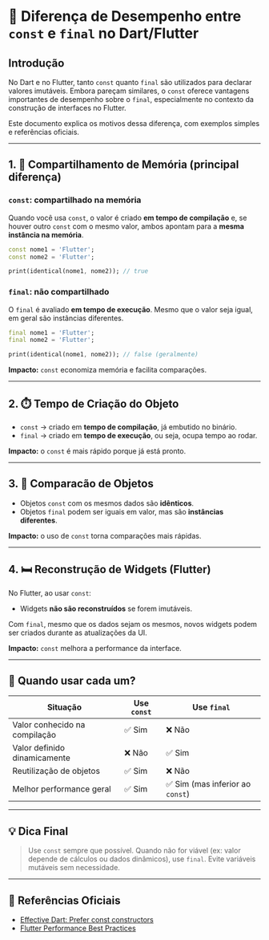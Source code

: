 # 🚀 Diferença de Desempenho entre `const` e `final` no Dart/Flutter

## Introdução
No Dart e no Flutter, tanto `const` quanto `final` são utilizados para declarar valores imutáveis. Embora pareçam similares, o `const` oferece vantagens importantes de desempenho sobre o `final`, especialmente no contexto da construção de interfaces no Flutter.

Este documento explica os motivos dessa diferença, com exemplos simples e referências oficiais.

---

## 1. 🧠 Compartilhamento de Memória (principal diferença)

### `const`: compartilhado na memória
Quando você usa `const`, o valor é criado **em tempo de compilação** e, se houver outro `const` com o mesmo valor, ambos apontam para a **mesma instância na memória**.

```dart
const nome1 = 'Flutter';
const nome2 = 'Flutter';

print(identical(nome1, nome2)); // true
```

### `final`: não compartilhado
O `final` é avaliado **em tempo de execução**. Mesmo que o valor seja igual, em geral são instâncias diferentes.

```dart
final nome1 = 'Flutter';
final nome2 = 'Flutter';

print(identical(nome1, nome2)); // false (geralmente)
```

**Impacto:** `const` economiza memória e facilita comparações.

---

## 2. ⏱️ Tempo de Criação do Objeto

- `const` → criado em **tempo de compilação**, já embutido no binário.
- `final` → criado em **tempo de execução**, ou seja, ocupa tempo ao rodar.

**Impacto:** o `const` é mais rápido porque já está pronto.

---

## 3. 📂 Comparacão de Objetos

- Objetos `const` com os mesmos dados são **idênticos**.
- Objetos `final` podem ser iguais em valor, mas são **instâncias diferentes**.

**Impacto:** o uso de `const` torna comparações mais rápidas.

---

## 4. 🛏️ Reconstrução de Widgets (Flutter)

No Flutter, ao usar `const`:
- Widgets **não são reconstruídos** se forem imutáveis.

Com `final`, mesmo que os dados sejam os mesmos, novos widgets podem ser criados durante as atualizações da UI.

**Impacto:** `const` melhora a performance da interface.

---

## 🔄 Quando usar cada um?

| Situação                      | Use `const`                  | Use `final`                     |
|------------------------------|------------------------------|-------------------------------|
| Valor conhecido na compilação | ✅ Sim                     | ❌ Não                     |
| Valor definido dinamicamente | ❌ Não                    | ✅ Sim                      |
| Reutilização de objetos       | ✅ Sim                     | ❌ Não                     |
| Melhor performance geral     | ✅ Sim                     | ✅ Sim (mas inferior ao `const`) |

---

## 💡 Dica Final
> Use `const` sempre que possível. Quando não for viável (ex: valor depende de cálculos ou dados dinâmicos), use `final`. Evite variáveis mutáveis sem necessidade.

---

## 📖 Referências Oficiais

- [Effective Dart: Prefer const constructors](https://dart.dev/guides/language/effective-dart/usage#prefer-const-constructors)
- [Flutter Performance Best Practices](https://docs.flutter.dev/perf/best-practices#use-const-constructors)
